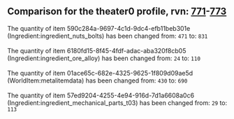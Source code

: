 ## Comparison for the theater0 profile, rvn: [771](https://github.com/PRO100KatYT/FortniteProfileRevisions/tree/main/profiles/theater0/771%20theater0.json)-[773](https://github.com/PRO100KatYT/FortniteProfileRevisions/tree/main/profiles/theater0/773%20theater0.json)

The quantity of item 590c284a-9697-4c1d-9dc4-efb11beb301e (Ingredient:ingredient_nuts_bolts) has been changed from: `471` to: `831`
<br><br>
The quantity of item 6180fd15-8f45-4fdf-adac-aba320f8cb05 (Ingredient:ingredient_ore_alloy) has been changed from: `24` to: `110`
<br><br>
The quantity of item 01ace65c-682e-4325-9625-1f809d09ae5d (WorldItem:metalitemdata) has been changed from: `430` to: `690`
<br><br>
The quantity of item 57ed9204-4255-4e94-916d-7d1a6608a0c6 (Ingredient:ingredient_mechanical_parts_t03) has been changed from: `29` to: `113`
<br><br>
